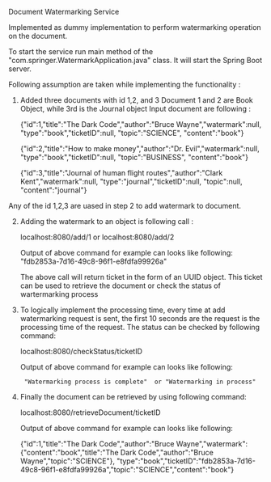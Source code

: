 Document Watermarking Service

Implemented as dummy implementation to perform watermarking operation on the document. 

To start the service run main method of the "com.springer.WatermarkApplication.java" class. 
It will start the Spring Boot server.

Following assumption are taken while implementing the functionality : 


1) Added three documents with id 1,2, and 3
   Document 1 and 2 are Book Object, while 3rd is the Journal object
   Input document are following : 
   
   
   {"id":1,"title":"The Dark Code","author":"Bruce Wayne","watermark":null, "type":"book","ticketID":null, "topic":"SCIENCE", "content":"book"}
   
   
   {"id":2,"title":"How to make money","author":"Dr. Evil","watermark":null, "type":"book","ticketID":null, "topic":"BUSINESS", "content":"book"}
   
   {"id":3,"title":"Journal of human flight routes","author":"Clark Kent","watermark":null, "type":"journal","ticketID":null, "topic":null, "content":"journal"}
 
 Any of the id 1,2,3 are uased in step 2 to add watermark to document. 
   
2) Adding the watermark to an object is following call : 

   localhost:8080/add/1 or localhost:8080/add/2
	
   Output of above command for example can looks like following:
		"fdb2853a-7d16-49c8-96f1-e8fdfa99926a"
		
   The above call will return ticket in the form of an UUID object. 
   This ticket can be used to retrieve the document or check the status of wartermarking process
   
3) To logically implement the processing time, every time at add watermarking request is sent, the first 10 seconds are the request is
   the processing time of the request. The status can be checked by following command: 
   
   localhost:8080/checkStatus/ticketID
		
   Output of above command for example can looks like following:
	
		"Watermarking process is complete"  or "Watermarking in process"
		
5) Finally the document can be retrieved by using following command:

   localhost:8080/retrieveDocument/ticketID
		
   Output of above command for example can looks like following:
   
   {"id":1,"title":"The Dark Code","author":"Bruce Wayne","watermark":{"content":"book","title":"The Dark Code","author":"Bruce Wayne","topic":"SCIENCE"}, "type":"book","ticketID":"fdb2853a-7d16-49c8-96f1-e8fdfa99926a","topic":"SCIENCE","content":"book"}
